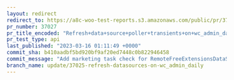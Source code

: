 ```yaml
---
layout: redirect
redirect_to: https://a8c-woo-test-reports.s3.amazonaws.com/public/pr/37027/api/index.html
pr_number: 37027
pr_title_encoded: "Refresh+data+source+poller+transients+on+wc_admin_daily"
pr_test_type: api
last_published: "2023-03-16 01:11:49 +0000"
commit_sha: b410aadbf5bd920bf9af20ed7448c0b822946458
commit_message: "Add marketing task check for RemoteFreeExtensionsDataSourcePoller"
branch_name: update/37025-refresh-datasources-on-wc_admin_daily
---
```

